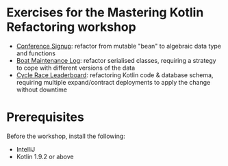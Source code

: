 # Exercises for the Mastering Kotlin Refactoring workshop

* [Conference Signup](exercises/signup): refactor from mutable "bean" to algebraic data type and functions
* [Boat Maintenance Log](exercises/boatlog): refactor serialised classes, requiring a strategy to cope with different versions of the data
* [Cycle Race Leaderboard](exercises/leaderboard): refactoring Kotlin code & database schema, requiring multiple expand/contract deployments to apply the change without downtime


# Prerequisites

Before the workshop, install the following:

 * IntelliJ
 * Kotlin 1.9.2 or above

